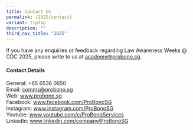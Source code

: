 ```yaml
---
title: Contact Us
permalink: /2025/contact/
variant: tiptap
description: ""
third_nav_title: "2025"
---
```

<p>If you have any&nbsp;enquiries or feedback regarding Law Awareness Weeks
@ CDC 2025,&nbsp;please write to us at <a href="mailto:academy@probono.sg" rel="noopener noreferrer nofollow" target="_blank">academy@probono.sg</a>.</p>
<h4><strong>Contact Details</strong></h4>
<p>General: +65 6536 0650
<br>Email:&nbsp;<a href="mailto:comms@probono.sg" rel="noopener noreferrer nofollow" target="_blank">comms@probono.sg</a>
<br>Web:&nbsp;<a href="https://www.probono.sg" rel="noopener nofollow" target="_blank">www.probono.sg</a>
<br>Facebook: <a href="https://www.facebook.com/ProBonoSG" rel="noopener nofollow" target="_blank">www.facebook.com/ProBonoSG</a>
<br>Instagram: <a href="https://www.instagram.com/ProBonoSG" rel="noopener nofollow" target="_blank">www.instagram.com/ProBonoSG</a>
<br>Youtube: <a href="https://www.youtube.com/c/ProBonoServices" rel="noopener nofollow" target="_blank">www.youtube.com/c/ProBonoServices</a>
<br>LinkedIn: <a href="https://www.linkedin.com/company/ProBonoSG" rel="noopener nofollow" target="_blank">www.linkedin.com/company/ProBonoSG</a>
</p>
<p></p>